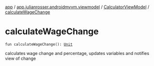 [app](../../index.md) / [app.julianrosser.androidmvvm.viewmodel](../index.md) / [CalculatorViewModel](index.md) / [calculateWageChange](./calculate-wage-change.md)

# calculateWageChange

`fun calculateWageChange(): `[`Unit`](https://kotlinlang.org/api/latest/jvm/stdlib/kotlin/-unit/index.html)

calculates wage change and percentage, updates variables and notifies view of change

